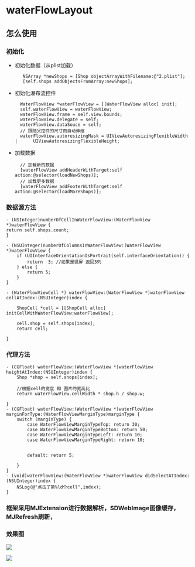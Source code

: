 # waterFlowLayout

## 怎么使用

###  初始化
	
* 初始化数据（从plist加载）

 		 NSArray *newShops = [Shop objectArrayWithFilename:@"2.plist"];
   		 [self.shops addObjectsFromArray:newShops];
   		
* 初始化瀑布流控件
		
		WaterFlowView *waterFlowView = [[WaterFlowView alloc] init];
	    self.waterFlowView = waterFlowView;
	    waterFlowView.frame = self.view.bounds;
	    waterFlowView.delegate = self;
	    waterFlowView.dataSouce = self;
	    // 跟随父控件的尺寸而自动伸缩
	    waterFlowView.autoresizingMask = UIViewAutoresizingFlexibleWidth | 		UIViewAutoresizingFlexibleHeight;

* 加载数据

		// 加载新的数据
	    [waterFlowView addHeaderWithTarget:self action:@selector(loadNewShops)];
	    // 加载更多数据
	    [waterFlowView addFooterWithTarget:self action:@selector(loadMoreShops)];
	    
	    
### 数据源方法

	- (NSInteger)numberOfCellInWaterFlowView:(WaterFlowView *)waterFlowView {
    return self.shops.count;
    }

	- (NSUInteger)numberOfColumnsInWaterFlowView:(WaterFlowView *)waterFlowView {
	    if (UIInterfaceOrientationIsPortrait(self.interfaceOrientation)) {
	        return  3; //如果是竖屏 返回3列
	    } else {
	        return 5;
	    }
	}
	
	- (WaterFlowViewCell *) waterFlowView:(WaterFlowView *)waterFlowView cellAtIndex:(NSUInteger)index {
	    
	    ShopCell *cell = [[ShopCell alloc] initCellWithWaterFlowView:waterFlowView];
	    
	    cell.shop = self.shops[index];
	    return cell;
	  
	}
	
### 代理方法

	- (CGFloat) waterFlowView:(WaterFlowView *)waterFlowView heightAtIndex:(NSUInteger)index {
	    Shop *shop = self.shops[index];
	    
	    //根据cell的宽度 和 图片的宽高比
	    return waterFlowView.cellWidth * shop.h / shop.w;
	    
	}
	- (CGFloat) waterFlowView:(WaterFlowView *)waterFlowView marginForType:(WaterFlowViewMarginType)marginType {
	    switch (marginType) {
	        case WaterFlowViewMarginTypeTop: return 30;
	        case WaterFlowViewMarginTypeBottom: return 50;
	        case WaterFlowViewMarginTypeLeft: return 10;
	        case WaterFlowViewMarginTypeRight: return 10;
	       
	    
	        default: return 5;
	           
	    }
	}
	- (void)waterFlowView:(WaterFlowView *)waterFlowView didSelectAtIndex:(NSUInteger)index {
	    NSLog(@"点击了第%ld个cell",index);
	}
	
### 框架采用MJExtension进行数据解析，SDWebImage图像缓存，MJRefresh刷新，
	
### 效果图

![](http://7xosrq.com1.z0.glb.clouddn.com/QQ20161114-5.png?e=1479094588&token=BsduBndXasPKM3kxbowJ9Y6Gq-NTYlMJsNrrgMEy:LTukh1lFGAhQQv-z_3rE8rpBwSo)

![](http://7xosrq.com1.z0.glb.clouddn.com/QQ20161114-6.png?e=1479094590&token=BsduBndXasPKM3kxbowJ9Y6Gq-NTYlMJsNrrgMEy:59RCjNlp4-JW1QwCBvTksUwDzhM)